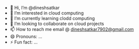 - 👋 Hi, I’m @dineshsatkar
- 👀 I’m interested in cloud computing 
- 🌱 I’m currently learning clodd computing
- 💞️ I’m looking to collaborate on cloud projects
- 📫 How to reach me email @ dineshsatkar7902@gmail.com
- 😄 Pronouns: ...
- ⚡ Fun fact: ...

<!---
dineshsatkar/dineshsatkar is a ✨ special ✨ repository because its `README.md` (this file) appears on your GitHub profile.
You can click the Preview link to take a look at your changes.
--->
